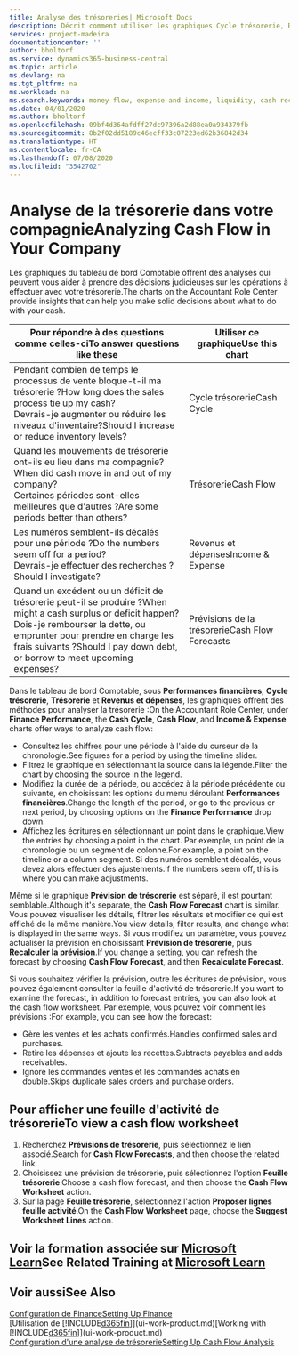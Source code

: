 ```yaml
---
title: Analyse des trésoreries| Microsoft Docs
description: Décrit comment utiliser les graphiques Cycle trésorerie, Revenus et dépenses, Trésorerie et Prévision de trésorerie pour analyser les flux de trésorerie passés et futurs, entrants et sortants de votre société.
services: project-madeira
documentationcenter: ''
author: bholtorf
ms.service: dynamics365-business-central
ms.topic: article
ms.devlang: na
ms.tgt_pltfrm: na
ms.workload: na
ms.search.keywords: money flow, expense and income, liquidity, cash receipts minus cash payments, Cartera
ms.date: 04/01/2020
ms.author: bholtorf
ms.openlocfilehash: 09bf4d364afdff27dc97396a2d88ea0a934379fb
ms.sourcegitcommit: 8b2f02dd5189c46ecff33c07223ed62b36842d34
ms.translationtype: HT
ms.contentlocale: fr-CA
ms.lasthandoff: 07/08/2020
ms.locfileid: "3542702"
---
```

# <a name="analyzing-cash-flow-in-your-company"></a><span data-ttu-id="98bb2-103">Analyse de la trésorerie dans votre compagnie</span><span class="sxs-lookup"><span data-stu-id="98bb2-103">Analyzing Cash Flow in Your Company</span></span>
<span data-ttu-id="98bb2-104">Les graphiques du tableau de bord Comptable offrent des analyses qui peuvent vous aider à prendre des décisions judicieuses sur les opérations à effectuer avec votre trésorerie.</span><span class="sxs-lookup"><span data-stu-id="98bb2-104">The charts on the Accountant Role Center provide insights that can help you make solid decisions about what to do with your cash.</span></span>  

| <span data-ttu-id="98bb2-105">Pour répondre à des questions comme celles-ci</span><span class="sxs-lookup"><span data-stu-id="98bb2-105">To answer questions like these</span></span> | <span data-ttu-id="98bb2-106">Utiliser ce graphique</span><span class="sxs-lookup"><span data-stu-id="98bb2-106">Use this chart</span></span> |
| --- | --- |
| <span data-ttu-id="98bb2-107">Pendant combien de temps le processus de vente bloque-t-il ma trésorerie ?</span><span class="sxs-lookup"><span data-stu-id="98bb2-107">How long does the sales process tie up my cash?</span></span></br> <span data-ttu-id="98bb2-108">Devrais-je augmenter ou réduire les niveaux d'inventaire?</span><span class="sxs-lookup"><span data-stu-id="98bb2-108">Should I increase or reduce inventory levels?</span></span> |<span data-ttu-id="98bb2-109">Cycle trésorerie</span><span class="sxs-lookup"><span data-stu-id="98bb2-109">Cash Cycle</span></span> |
| <span data-ttu-id="98bb2-110">Quand les mouvements de trésorerie ont-ils eu lieu dans ma compagnie?</span><span class="sxs-lookup"><span data-stu-id="98bb2-110">When did cash move in and out of my company?</span></span></br> <span data-ttu-id="98bb2-111">Certaines périodes sont-elles meilleures que d'autres ?</span><span class="sxs-lookup"><span data-stu-id="98bb2-111">Are some periods better than others?</span></span> |<span data-ttu-id="98bb2-112">Trésorerie</span><span class="sxs-lookup"><span data-stu-id="98bb2-112">Cash Flow</span></span> |
| <span data-ttu-id="98bb2-113">Les numéros semblent-ils décalés pour une période ?</span><span class="sxs-lookup"><span data-stu-id="98bb2-113">Do the numbers seem off for a period?</span></span></br> <span data-ttu-id="98bb2-114">Devrais-je effectuer des recherches ?</span><span class="sxs-lookup"><span data-stu-id="98bb2-114">Should I investigate?</span></span> |<span data-ttu-id="98bb2-115">Revenus et dépenses</span><span class="sxs-lookup"><span data-stu-id="98bb2-115">Income & Expense</span></span> |
| <span data-ttu-id="98bb2-116">Quand un excédent ou un déficit de trésorerie peut-il se produire ?</span><span class="sxs-lookup"><span data-stu-id="98bb2-116">When might a cash surplus or deficit happen?</span></span></br> <span data-ttu-id="98bb2-117">Dois-je rembourser la dette, ou emprunter pour prendre en charge les frais suivants ?</span><span class="sxs-lookup"><span data-stu-id="98bb2-117">Should I pay down debt, or borrow to meet upcoming expenses?</span></span> |<span data-ttu-id="98bb2-118">Prévisions de la trésorerie</span><span class="sxs-lookup"><span data-stu-id="98bb2-118">Cash Flow Forecasts</span></span> |

<span data-ttu-id="98bb2-119">Dans le tableau de bord Comptable, sous **Performances financières**, **Cycle trésorerie**, **Trésorerie** et **Revenus et dépenses**, les graphiques offrent des méthodes pour analyser la trésorerie :</span><span class="sxs-lookup"><span data-stu-id="98bb2-119">On the Accountant Role Center, under **Finance Performance**, the **Cash Cycle**, **Cash Flow**, and **Income & Expense** charts offer ways to analyze cash flow:</span></span>  

* <span data-ttu-id="98bb2-120">Consultez les chiffres pour une période à l'aide du curseur de la chronologie.</span><span class="sxs-lookup"><span data-stu-id="98bb2-120">See figures for a period by using the timeline slider.</span></span>  
* <span data-ttu-id="98bb2-121">Filtrez le graphique en sélectionnant la source dans la légende.</span><span class="sxs-lookup"><span data-stu-id="98bb2-121">Filter the chart by choosing the source in the legend.</span></span>  
* <span data-ttu-id="98bb2-122">Modifiez la durée de la période, ou accédez à la période précédente ou suivante, en choisissant les options du menu déroulant **Performances financières**.</span><span class="sxs-lookup"><span data-stu-id="98bb2-122">Change the length of the period, or go to the previous or next period, by choosing options on the **Finance Performance** drop down.</span></span>  
* <span data-ttu-id="98bb2-123">Affichez les écritures en sélectionnant un point dans le graphique.</span><span class="sxs-lookup"><span data-stu-id="98bb2-123">View the entries by choosing a point in the chart.</span></span> <span data-ttu-id="98bb2-124">Par exemple, un point de la chronologie ou un segment de colonne.</span><span class="sxs-lookup"><span data-stu-id="98bb2-124">For example, a point on the timeline or a column segment.</span></span> <span data-ttu-id="98bb2-125">Si des numéros semblent décalés, vous devez alors effectuer des ajustements.</span><span class="sxs-lookup"><span data-stu-id="98bb2-125">If the numbers seem off, this is where you can make adjustments.</span></span>  

<span data-ttu-id="98bb2-126">Même si le graphique **Prévision de trésorerie** est séparé, il est pourtant semblable.</span><span class="sxs-lookup"><span data-stu-id="98bb2-126">Although it's separate, the **Cash Flow Forecast** chart is similar.</span></span> <span data-ttu-id="98bb2-127">Vous pouvez visualiser les détails, filtrer les résultats et modifier ce qui est affiché de la même manière.</span><span class="sxs-lookup"><span data-stu-id="98bb2-127">You view details, filter results, and change what is displayed in the same ways.</span></span> <span data-ttu-id="98bb2-128">Si vous modifiez un paramètre, vous pouvez actualiser la prévision en choisissant **Prévision de trésorerie**, puis **Recalculer la prévision**.</span><span class="sxs-lookup"><span data-stu-id="98bb2-128">If you change a setting, you can refresh the forecast by choosing **Cash Flow Forecast**, and then **Recalculate Forecast**.</span></span>

<span data-ttu-id="98bb2-129">Si vous souhaitez vérifier la prévision, outre les écritures de prévision, vous pouvez également consulter la feuille d'activité de trésorerie.</span><span class="sxs-lookup"><span data-stu-id="98bb2-129">If you want to examine the forecast, in addition to forecast entries, you can also look at the cash flow worksheet.</span></span> <span data-ttu-id="98bb2-130">Par exemple, vous pouvez voir comment les prévisions :</span><span class="sxs-lookup"><span data-stu-id="98bb2-130">For example, you can see how the forecast:</span></span>

* <span data-ttu-id="98bb2-131">Gère les ventes et les achats confirmés.</span><span class="sxs-lookup"><span data-stu-id="98bb2-131">Handles confirmed sales and purchases.</span></span>  
* <span data-ttu-id="98bb2-132">Retire les dépenses et ajoute les recettes.</span><span class="sxs-lookup"><span data-stu-id="98bb2-132">Subtracts payables and adds receivables.</span></span>  
* <span data-ttu-id="98bb2-133">Ignore les commandes ventes et les commandes achats en double.</span><span class="sxs-lookup"><span data-stu-id="98bb2-133">Skips duplicate sales orders and purchase orders.</span></span>  

## <a name="to-view-a-cash-flow-worksheet"></a><span data-ttu-id="98bb2-134">Pour afficher une feuille d'activité de trésorerie</span><span class="sxs-lookup"><span data-stu-id="98bb2-134">To view a cash flow worksheet</span></span>
1. <span data-ttu-id="98bb2-135">Recherchez **Prévisions de trésorerie**, puis sélectionnez le lien associé.</span><span class="sxs-lookup"><span data-stu-id="98bb2-135">Search for **Cash Flow Forecasts**, and then choose the related link.</span></span>  
2. <span data-ttu-id="98bb2-136">Choisissez une prévision de trésorerie, puis sélectionnez l'option **Feuille trésorerie**.</span><span class="sxs-lookup"><span data-stu-id="98bb2-136">Choose a cash flow forecast, and then choose the **Cash Flow Worksheet** action.</span></span>  
3. <span data-ttu-id="98bb2-137">Sur la page **Feuille trésorerie**, sélectionnez l'action **Proposer lignes feuille activité**.</span><span class="sxs-lookup"><span data-stu-id="98bb2-137">On the **Cash Flow Worksheet** page, choose the **Suggest Worksheet Lines** action.</span></span>  

## <a name="see-related-training-at-microsoft-learn"></a><span data-ttu-id="98bb2-138">Voir la formation associée sur [Microsoft Learn](/learn/modules/forecast-cash-flow-dynamics-365-business-central/index)</span><span class="sxs-lookup"><span data-stu-id="98bb2-138">See Related Training at [Microsoft Learn](/learn/modules/forecast-cash-flow-dynamics-365-business-central/index)</span></span>

## <a name="see-also"></a><span data-ttu-id="98bb2-139">Voir aussi</span><span class="sxs-lookup"><span data-stu-id="98bb2-139">See Also</span></span>
[<span data-ttu-id="98bb2-140">Configuration de Finance</span><span class="sxs-lookup"><span data-stu-id="98bb2-140">Setting Up Finance</span></span>](finance-setup-finance.md)  
<span data-ttu-id="98bb2-141">[Utilisation de [!INCLUDE[d365fin](includes/d365fin_md.md)]](ui-work-product.md)</span><span class="sxs-lookup"><span data-stu-id="98bb2-141">[Working with [!INCLUDE[d365fin](includes/d365fin_md.md)]](ui-work-product.md)</span></span>  
[<span data-ttu-id="98bb2-142">Configuration d'une analyse de trésorerie</span><span class="sxs-lookup"><span data-stu-id="98bb2-142">Setting Up Cash Flow Analysis</span></span>](finance-setup-cash-flow-analyses.md)  
